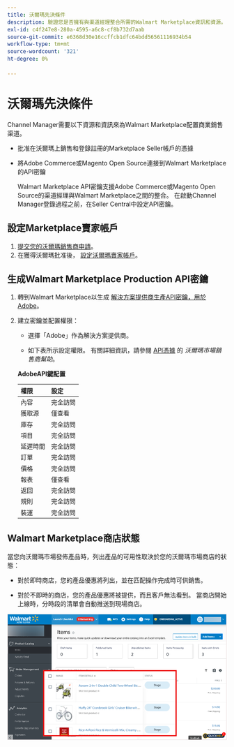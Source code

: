 ```yaml
---
title: 沃爾瑪先決條件
description: 驗證您是否擁有與渠道經理整合所需的Walmart Marketplace資訊和資源。
exl-id: c4f247e8-280a-4595-a6c8-cf8b732d7aab
source-git-commit: e6368d30e16ccffcb1dfc64bdd56561116934b54
workflow-type: tm+mt
source-wordcount: '321'
ht-degree: 0%

---
```


# 沃爾瑪先決條件

Channel Manager需要以下資源和資訊來為Walmart Marketplace配置商業銷售渠道。

* 批准在沃爾瑪上銷售和登錄註冊的Marketplace Seller帳戶的憑據

* 將Adobe Commerce或Magento Open Source連接到Walmart Marketplace的API密鑰

   Walmart Marketplace API密鑰支援Adobe Commerce或Magento Open Source的渠道經理與Walmart Marketplace之間的整合。 在啟動Channel Manager登錄過程之前，在Seller Central中設定API密鑰。

## 設定Marketplace賣家帳戶

1. [提交您的沃爾瑪銷售商申請](https://marketplace-apply.walmart.com/apply?id=0014M00001zivMpQAI)。
1. 在獲得沃爾瑪批准後， [設定沃爾瑪賣家帳戶](https://sellerhelp.walmart.com/seller/s/guide?article=000008219)。

## 生成Walmart Marketplace Production API密鑰

1. 轉到Walmart Marketplace以生成 [解決方案提供商生產API密鑰，用於Adobe](https://developer.walmart.com/#preloginModal?redirectUri=https%3A%2F%2Fdeveloper.walmart.com%2Faccount%2FgenerateKey)。

1. 建立密鑰並配置權限：

   * 選擇「Adobe」作為解決方案提供商。

   * 如下表所示設定權限。 有關詳細資訊，請參閱 [API憑據](https://sellerhelp.walmart.com/seller/s/guide?article=000006422) 的 _沃爾瑪市場銷售商幫助_。

   **AdobeAPI鍵配置**

   | **權限** | **設定** |
   |----------------|-------------|
   | 內容 | 完全訪問 |
   | 獲取源 | 僅查看 |
   | 庫存 | 完全訪問 |
   | 項目 | 完全訪問 |
   | 延遲時間 | 完全訪問 |
   | 訂單 | 完全訪問 |
   | 價格 | 完全訪問 |
   | 報表 | 僅查看 |
   | 返回 | 完全訪問 |
   | 規則 | 完全訪問 |
   | 裝運 | 完全訪問 |

## Walmart Marketplace商店狀態

當您向沃爾瑪市場發佈產品時，列出產品的可用性取決於您的沃爾瑪市場商店的狀態：

* 對於即時商店，您的產品優惠將列出，並在匹配操作完成時可供銷售。

* 對於不即時的商店，您的產品優惠將被提供，而且客戶無法看到。 當商店開始上線時，分時段的清單會自動推送到現場商店。

![[!DNL Walmart Seller Central] 分段產品](assets/walmart-seller-central-staged.png)
